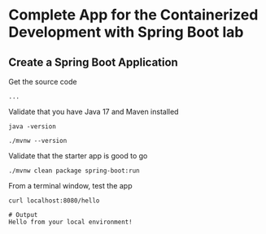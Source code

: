 # Complete App for the Containerized Development with Spring Boot lab

## Create a Spring Boot Application

Get the source code
```shell
...

```

Validate that you have Java 17 and Maven installed
```shell
java -version

./mvnw --version
```

Validate that the starter app is good to go
```
./mvnw clean package spring-boot:run
```

From a terminal window, test the app
```
curl localhost:8080/hello

# Output
Hello from your local environment!
```

